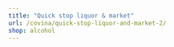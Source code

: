 ```yaml
---
title: "Quick stop liquor & market"
url: /covina/quick-stop-liquor-and-market-2/
shop: alcohol
---
```

